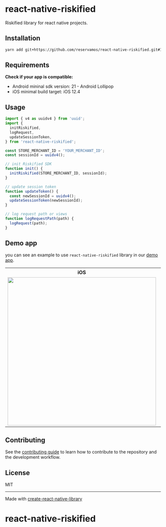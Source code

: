 # react-native-riskified

Riskified library for react native projects.

## Installation

```sh
yarn add git+https://github.com/reservamos/react-native-riskified.git#1.1.0
```

## Requirements

**Check if your app is compatible:**

- Android mininal sdk version: 21 - Android Lollipop
- iOS minimal build target: iOS 12.4

## Usage

```js
import { v4 as uuidv4 } from 'uuid';
import {
  initRiskified,
  logRequest,
  updateSessionToken,
} from 'react-native-riskified';

const STORE_MERCHANT_ID = 'YOUR_MERCHANT_ID';
const sessionId = uuidv4();

// init Riskified SDK
function init() {
  initRiskified(STORE_MERCHANT_ID, sessionId);
}

// update session token
function updateToken() {
  const newSessionId = uuidv4();
  updateSessionToken(newSessionId);
}

// log request path or views
function logRequestPath(path) {
  logRequest(path);
}
```

## Demo app

you can see an example to use `react-native-riskified` library in our [demo app](https://github.com/reservamos/react-native-riskified/tree/main/example).

<table>
  <tr>
    <th>iOS</th>
    <th>Android</th>
  </tr>
  <tr>
    <td><img src="https://user-images.githubusercontent.com/11278416/203370239-d0db54e7-b574-4e37-bdf4-77eb8a2b5f29.png" height=480 /></td>
    <td><img src="https://user-images.githubusercontent.com/11278416/203370473-875e4068-6fd0-4898-8ed5-7aef2cabee81.png" height=480 /></td>
  </tr>
</table>

## Contributing

See the [contributing guide](CONTRIBUTING.md) to learn how to contribute to the repository and the development workflow.

## License

MIT

---

Made with [create-react-native-library](https://github.com/callstack/react-native-builder-bob)
# react-native-riskified
